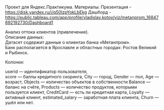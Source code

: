 Проект для Яндекс.Практикума.
Материалы:
Презентация - https://disk.yandex.ru/i/q50IzpYokLbEkg
Дашборд - https://public.tableau.com/app/profile/vladislav.kotov/viz/metanprom_16847692192730/Dashboard1

Анализ оттока клиентов (привлечение).  
Описание данных:  
Датасет содержит данные о клиентах банка «Метанпром».  
Банк располагается в Ярославле и областных городах: Ростов Великий и Рыбинск.

Колонки:

userid — идентификатор пользователя,  
score — баллы кредитного скоринга,
City — город,
Gender — пол,
Age — возраст,
Objects — количество объектов в собственности
Balance — баланс на счёте,
Products — количество продуктов, которыми пользуется клиент,
CreditCard — есть ли кредитная карта,
Loyalty — активный клиент,
estimated_salary — заработная плата клиента,
Churn — ушёл или нет.
